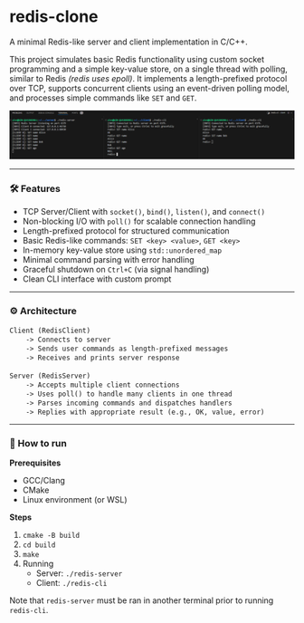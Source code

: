 # redis-clone

A minimal Redis-like server and client implementation in C/C++.

This project simulates basic Redis functionality using custom socket programming and a simple key-value store, on a single thread with polling, similar to Redis _(redis uses epoll)_. It implements a length-prefixed protocol over TCP, supports concurrent clients using an event-driven polling model, and processes simple commands like `SET` and `GET`.

![](redis-example.png)

---

### 🛠️ Features

- TCP Server/Client with `socket()`, `bind()`, `listen()`, and `connect()`
- Non-blocking I/O with `poll()` for scalable connection handling
- Length-prefixed protocol for structured communication
- Basic Redis-like commands: `SET <key> <value>`, `GET <key>`
- In-memory key-value store using `std::unordered_map`
- Minimal command parsing with error handling
- Graceful shutdown on `Ctrl+C` (via signal handling)
- Clean CLI interface with custom prompt

---

### ⚙️ Architecture

```text
Client (RedisClient)
    -> Connects to server
    -> Sends user commands as length-prefixed messages
    -> Receives and prints server response

Server (RedisServer)
    -> Accepts multiple client connections
    -> Uses poll() to handle many clients in one thread
    -> Parses incoming commands and dispatches handlers
    -> Replies with appropriate result (e.g., OK, value, error)
```

---

### 🚀 How to run

**Prerequisites**

- GCC/Clang
- CMake
- Linux environment (or WSL)

**Steps**

1. `cmake -B build`
2. `cd build`
3. `make`
4. Running
    - Server: `./redis-server`
    - Client: `./redis-cli`

Note that `redis-server` must be ran in another terminal prior to running `redis-cli`.
